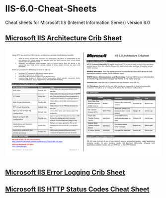 # IIS-6.0-Cheat-Sheets
Cheat sheets for Microsoft IIS (Internet Information Server) version 6.0

## [Microsoft IIS Architecture Crib Sheet](https://github.com/microscum/IIS-6.0-Cheat-Sheets/tree/main/files/Microsoft-IIS-6.0-Architecture-Crib-Sheet.pdf)
![aalt text ](https://github.com/microscum/IIS-6.0-Cheat-Sheets/blob/main/images/Microsoft%20IIS%20Architecture%20Crib%20Sheet.doc_1.png)
## [Microsoft IIS Error Logging Crib Sheet](https://github.com/microscum/IIS-6.0-Cheat-Sheets/tree/main/files/Microsoft-IIS-6.0-Error-Logging-Crib-Sheet.pdf)

## [Microsoft IIS HTTP Status Codes Cheat Sheet](https://github.com/microscum/IIS-6.0-Cheat-Sheets/tree/main/files/Microsoft-IIS-HTTP-Status-Codes-Cheat-Sheet.pdf)
